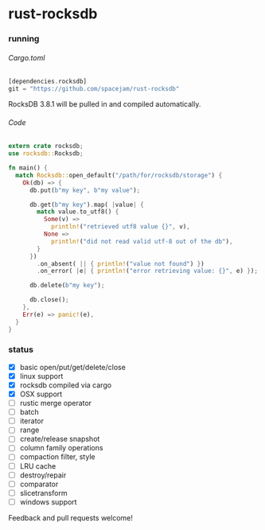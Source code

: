 rust-rocksdb
============

### running
###### Cargo.toml
```rust
[dependencies.rocksdb]
git = "https://github.com/spacejam/rust-rocksdb"
```
RocksDB 3.8.1 will be pulled in and compiled automatically.
###### Code
```rust
extern crate rocksdb;
use rocksdb::Rocksdb;

fn main() {
  match Rocksdb::open_default("/path/for/rocksdb/storage") {
    Ok(db) => {
      db.put(b"my key", b"my value");

      db.get(b"my key").map( |value| {
        match value.to_utf8() {
          Some(v) =>
            println!("retrieved utf8 value {}", v),
          None =>
            println!("did not read valid utf-8 out of the db"),
        }
      })
        .on_absent( || { println!("value not found") })
        .on_error( |e| { println!("error retrieving value: {}", e) });

      db.delete(b"my key");

      db.close();
    },
    Err(e) => panic!(e),
  }
}
```

### status
  - [x] basic open/put/get/delete/close
  - [x] linux support
  - [x] rocksdb compiled via cargo
  - [x] OSX support
  - [ ] rustic merge operator
  - [ ] batch
  - [ ] iterator
  - [ ] range
  - [ ] create/release snapshot
  - [ ] column family operations
  - [ ] compaction filter, style
  - [ ] LRU cache
  - [ ] destroy/repair
  - [ ] comparator
  - [ ] slicetransform
  - [ ] windows support

Feedback and pull requests welcome!
